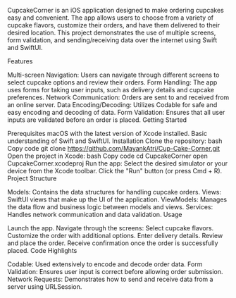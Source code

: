 CupcakeCorner is an iOS application designed to make ordering cupcakes easy and convenient.
The app allows users to choose from a variety of cupcake flavors, customize their orders, and have them delivered to their desired location. 
This project demonstrates the use of multiple screens, form validation, and sending/receiving data over the internet using Swift and SwiftUI.

Features

Multi-screen Navigation: Users can navigate through different screens to select cupcake options and review their orders.
Form Handling: The app uses forms for taking user inputs, such as delivery details and cupcake preferences.
Network Communication: Orders are sent to and received from an online server.
Data Encoding/Decoding: Utilizes Codable for safe and easy encoding and decoding of data.
Form Validation: Ensures that all user inputs are validated before an order is placed.
Getting Started

Prerequisites
macOS with the latest version of Xcode installed.
Basic understanding of Swift and SwiftUI.
Installation
Clone the repository:
bash
Copy code
git clone https://github.com/MayankAtri/Cup-Cake-Corner.git
Open the project in Xcode:
bash
Copy code
cd CupcakeCorner
open CupcakeCorner.xcodeproj
Run the app:
Select the desired simulator or your device from the Xcode toolbar.
Click the "Run" button (or press Cmd + R).
Project Structure

Models: Contains the data structures for handling cupcake orders.
Views: SwiftUI views that make up the UI of the application.
ViewModels: Manages the data flow and business logic between models and views.
Services: Handles network communication and data validation.
Usage

Launch the app.
Navigate through the screens:
Select cupcake flavors.
Customize the order with additional options.
Enter delivery details.
Review and place the order.
Receive confirmation once the order is successfully placed.
Code Highlights

Codable: Used extensively to encode and decode order data.
Form Validation: Ensures user input is correct before allowing order submission.
Network Requests: Demonstrates how to send and receive data from a server using URLSession.
